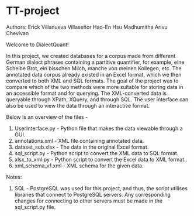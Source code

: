 # TT-project

Authors:
Erick Villanueva Villaseñor
Hao-En Hsu
Madhumitha Arivu Chevlvan

Welcome to DialectQuant!

In this project, we created databases for a corpus made from different German dialect phrases containing a partitive quantifier, for example, eine Scheibe Brot, ein bisschen Milch, manche von meinen Kollegen, etc. The annotated data corpus already existed in an Excel format, which we then converted to both XML and SQL formats. The goal of the project was to compare which of the two methods were more suitable for storing data in an accessible format and for querying. The XML-converted data is queryable through XPath, XQuery, and through SQL. The user interface can also be used to view the data through an interactive format.

Below is an overview of the files -
1. UserInterface.py - Python file that makes the data viewable through a GUI.
2. annotations.xml - XML file containing annotated data.
3. dataset_sub.xlsx - The data in the original Excel format.
4. sql_script.py - Python script to convert the XML data to SQL format.
5. xlsx_to_xml.py - Python script to convert the Excel data to XML format..
6. xml_schema_v1.xml - XML schema for the given data.


Notes:
1. SQL - PostgreSQL was used for this project, and thus, the script utilises libraries that connect to PostgreSQL servers. Any corresponding changes for connecting to other servers must be made in the sql_script.py file.
